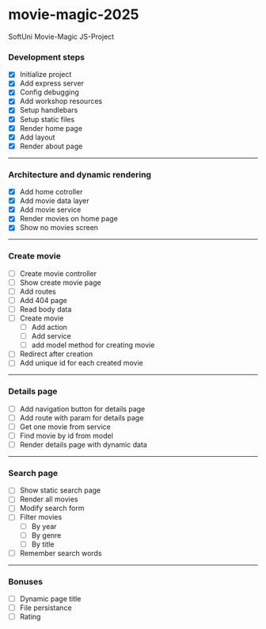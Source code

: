# movie-magic-2025

SoftUni Movie-Magic JS-Project

### Development steps

- [x] Initialize project
- [x] Add express server
- [x] Config debugging
- [x] Add workshop resources
- [x] Setup handlebars
- [x] Setup static files
- [x] Render home page
- [x] Add layout
- [x] Render about page

---

### Architecture and dynamic rendering

- [x] Add home cotroller
- [x] Add movie data layer
- [x] Add movie service
- [x] Render movies on home page
- [x] Show no movies screen

---

### Create movie

- [ ] Create movie controller
- [ ] Show create movie page
- [ ] Add routes
- [ ] Add 404 page
- [ ] Read body data
- [ ] Create movie
  - [ ] Add action
  - [ ] Add service
  - [ ] add model method for creating movie
- [ ] Redirect after creation
- [ ] Add unique id for each created movie

---

### Details page

- [ ] Add navigation button for details page
- [ ] Add route with param for details page
- [ ] Get one movie from service
- [ ] Find movie by id from model
- [ ] Render details page with dynamic data

---

### Search page

- [ ] Show static search page
- [ ] Render all movies
- [ ] Modify search form
- [ ] Filter movies
  - [ ] By year
  - [ ] By genre
  - [ ] By title
- [ ] Remember search words

---

### Bonuses

- [ ] Dynamic page title
- [ ] File persistance
- [ ] Rating
